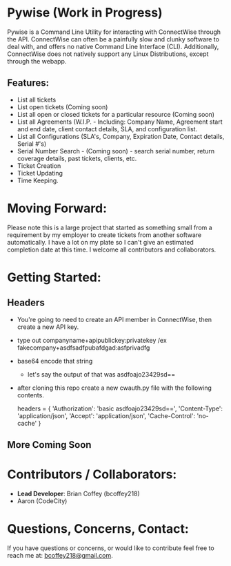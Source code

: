 # Pywise (Work in Progress)

  Pywise is a Command Line Utility for interacting with ConnectWise through the API. ConnectWise can often be a painfully slow and clunky software to deal with, and offers no native Command Line Interface (CLI). Additionally, ConnectWise does not natively support any Linux Distributions, except through the webapp. 
  
## Features:
* List all tickets
* List open tickets (Coming soon)
* List all open or closed tickets for a particular resource (Coming soon)
* List all Agreements (W.I.P. - Including: Company Name, Agreement start and end date, client contact details, SLA, and configuration list.
* List all Configurations (SLA's, Company, Expiration Date, Contact details, Serial #'s)
* Serial Number Search - (Coming soon) - search serial number, return coverage details, past tickets, clients, etc.
* Ticket Creation 
* Ticket Updating
* Time Keeping.


# Moving Forward:
  Please note this is a large project that started as something small from a requirement by my employer to create tickets from another software automatically. I have a lot on my plate so I can't give an estimated completion date at this time. 
  I welcome all contributors and collaborators.

# Getting Started:
## Headers
* You're going to need to create an API member in ConnectWise, then create a new API key.
* type out companyname+apipublickey:privatekey
  /ex fakecompany+asdfsadfpubafdgad:asfprivadfg
* base64 encode that string
  - let's say the output of that was asdfoajo23429sd==
* after cloning this repo create a new cwauth.py file with the following contents.

    headers = {
      'Authorization': 'basic asdfoajo23429sd==',
      'Content-Type': 'application/json',
      'Accept': 'application/json',
      'Cache-Control': 'no-cache'
      }
## More Coming Soon

# Contributors / Collaborators:
* **Lead Developer**: Brian Coffey (bcoffey218)
* Aaron (CodeCity)

# Questions, Concerns, Contact:
  If you have questions or  concerns, or would like to contribute feel free to reach me at: bcoffey218@gmail.com.


